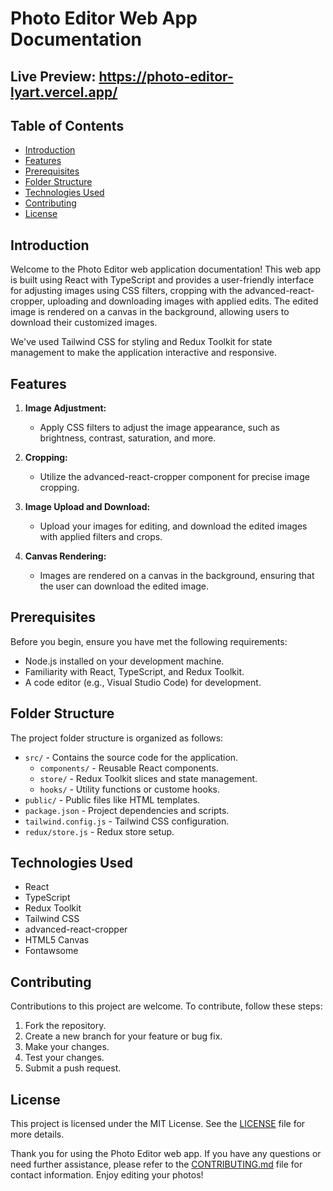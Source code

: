 # Photo Editor Web App Documentation

## Live Preview: https://photo-editor-lyart.vercel.app/

## Table of Contents

- [Introduction](#introduction)
- [Features](#features)
- [Prerequisites](#prerequisites)
- [Folder Structure](#folder-structure)
- [Technologies Used](#technologies-used)
- [Contributing](#contributing)
- [License](#license)

## Introduction

Welcome to the Photo Editor web application documentation! This web app is built using React with TypeScript and provides a user-friendly interface for adjusting images using CSS filters, cropping with the advanced-react-cropper, uploading and downloading images with applied edits. The edited image is rendered on a canvas in the background, allowing users to download their customized images.

We've used Tailwind CSS for styling and Redux Toolkit for state management to make the application interactive and responsive.

## Features

1. **Image Adjustment:**

   - Apply CSS filters to adjust the image appearance, such as brightness, contrast, saturation, and more.

2. **Cropping:**

   - Utilize the advanced-react-cropper component for precise image cropping.

3. **Image Upload and Download:**

   - Upload your images for editing, and download the edited images with applied filters and crops.

4. **Canvas Rendering:**
   - Images are rendered on a canvas in the background, ensuring that the user can download the edited image.

## Prerequisites

Before you begin, ensure you have met the following requirements:

- Node.js installed on your development machine.
- Familiarity with React, TypeScript, and Redux Toolkit.
- A code editor (e.g., Visual Studio Code) for development.

## Folder Structure

The project folder structure is organized as follows:

- `src/` - Contains the source code for the application.
  - `components/` - Reusable React components.
  - `store/` - Redux Toolkit slices and state management.
  - `hooks/` - Utility functions or custome hooks.
- `public/` - Public files like HTML templates.
- `package.json` - Project dependencies and scripts.
- `tailwind.config.js` - Tailwind CSS configuration.
- `redux/store.js` - Redux store setup.

## Technologies Used

- React
- TypeScript
- Redux Toolkit
- Tailwind CSS
- advanced-react-cropper
- HTML5 Canvas
- Fontawsome

## Contributing

Contributions to this project are welcome. To contribute, follow these steps:

1. Fork the repository.
2. Create a new branch for your feature or bug fix.
3. Make your changes.
4. Test your changes.
5. Submit a push request.

## License

This project is licensed under the MIT License. See the [LICENSE](LICENSE) file for more details.

Thank you for using the Photo Editor web app. If you have any questions or need further assistance, please refer to the [CONTRIBUTING.md](CONTRIBUTING.md) file for contact information. Enjoy editing your photos!
